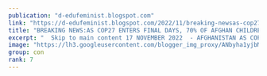 ```yaml
---
publication: "d-edufeminist.blogspot.com"
link: "https://d-edufeminist.blogspot.com/2022/11/breaking-newsas-cop27-enters-final-days.html"
title: "BREAKING NEWS:AS COP27 ENTERS FINAL DAYS, 70% OF AFGHAN CHILDREN THREATENED BY EXTREME WEATHER EVENTS AS DROUGHT PREDICTED TO STRETCH INTO 2023 – SAVE THE CHILDREN"
excerpt: "  Skip to main content 17 NOVEMBER 2022  - AFGHANISTAN AS COP27 ENTERS FINAL DAYS, 70% OF AFGHAN CHILDREN THREATENED BY EXTREME WEATHER EVEN..."
image: "https://lh3.googleusercontent.com/blogger_img_proxy/ANbyha1yjbMnuhcvd3wnfm-K2Vv4oyVfYqghvl_Rf2ONA4HTgMjc6ryKopxLxqjLlQ9z_XOlDfsPXcOeG92gWZVhBSvdvdyM_NlNpigD6TEIoGqk4DFrj6RCT66GwyRXrHdfhtUjyrklOz3MIkZSbafv0QqW=w1200-h630-p-k-no-nu"
group: con
rank: 7
---
```

